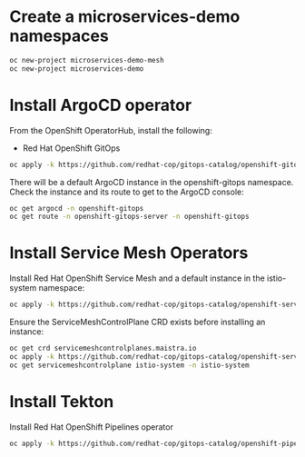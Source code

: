 # Create a microservices-demo namespaces

```bash
oc new-project microservices-demo-mesh
oc new-project microservices-demo
```

# Install ArgoCD operator

From the OpenShift OperatorHub, install the following:

- Red Hat OpenShift GitOps

```bash
oc apply -k https://github.com/redhat-cop/gitops-catalog/openshift-gitops-operator/overlays/stable
```

There will be a default ArgoCD instance in the openshift-gitops namespace. Check the instance and its route to get to the ArgoCD console:

```bash
oc get argocd -n openshift-gitops
oc get route -n openshift-gitops-server -n openshift-gitops
```

# Install Service Mesh Operators

Install Red Hat OpenShift Service Mesh and a default instance in the istio-system namespace:

```bash
oc apply -k https://github.com/redhat-cop/gitops-catalog/openshift-servicemesh/operator/overlays/stable
```

Ensure the ServiceMeshControlPlane CRD exists before installing an instance:

```bash
oc get crd servicemeshcontrolplanes.maistra.io
oc apply -k https://github.com/redhat-cop/gitops-catalog/openshift-servicemesh/instance/overlays/default
oc get servicemeshcontrolplane istio-system -n istio-system
```

# Install Tekton

Install Red Hat OpenShift Pipelines operator

```bash
oc apply -k https://github.com/redhat-cop/gitops-catalog/openshift-pipelines-operator/overlays/stable
```
